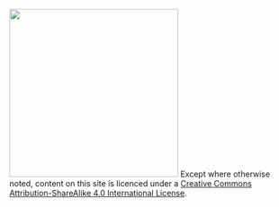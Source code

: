 <img src='https://i.creativecommons.org/l/by-sa/4.0/88x31.png' height="300"></img>
Except where otherwise noted, content on this site is licenced under a [Creative Commons Attribution-ShareAlike 4.0 International License](https://creativecommons.org/licenses/by-sa/4.0/).

